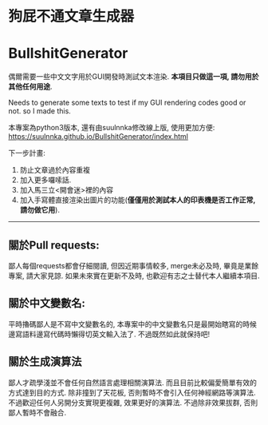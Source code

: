 # 狗屁不通文章生成器
# BullshitGenerator

偶爾需要一些中文文字用於GUI開發時測試文本渲染. __本項目只做這一項, 請勿用於其他任何用途__.

Needs to generate some texts to test if my GUI rendering codes good or not. so I made this.

本專案為python3版本, 還有由suulnnka修改線上版, 使用更加方便:
https://suulnnka.github.io/BullshitGenerator/index.html

下一步計畫:
1. 防止文章過於內容重複
1. 加入更多囉嗦話.
1. 加入馬三立<開會迷>裡的內容
1. 加入手寫體直接渲染出圖片的功能(__僅僅用於測試本人的印表機是否工作正常, 請勿做它用__).

----

## 關於Pull requests:

鄙人每個requests都會仔細閱讀, 但因近期事情較多, merge未必及時, 畢竟是業餘專案, 請大家見諒. 如果未來實在更新不及時, 也歡迎有志之士替代本人繼續本項目.

## 關於中文變數名:

平時擼碼鄙人是不寫中文變數名的, 本專案中的中文變數名只是最開始瞎寫的時候邊寫語料邊寫代碼時懶得切英文輸入法了. 不過既然如此就保持吧!

## 關於生成演算法

鄙人才疏學淺並不會任何自然語言處理相關演算法. 而且目前比較偏愛簡單有效的方式達到目的方式. 除非撞到了天花板, 否則暫時不會引入任何神經網路等演算法. 不過歡迎任何人另開分支實現更複雜, 效果更好的演算法. 不過除非效果拔群, 否則鄙人暫時不會融合.



